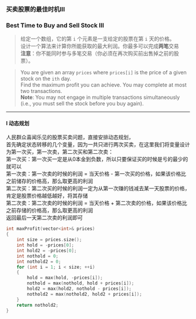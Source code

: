 ### 买卖股票的最佳时机III
### Best Time to Buy and Sell Stock III

> 给定一个数组，它的第 `i` 个元素是一支给定的股票在第 `i` 天的价格。  
> 设计一个算法来计算你所能获取的最大利润。你最多可以完成**两笔**交易  
> **注意**：你不能同时参与多笔交易（你必须在再次购买前出售掉之前的股票）。  

> You are given an array `prices` where `prices[i]` is the price of a given stock on the `ith` day.  
> Find the maximum profit you can achieve. You may complete at most two transactions.  
> **Note**: You may not engage in multiple transactions simultaneously (i.e., you must sell the stock before you buy again).  

----------

#### I 动态规划

人民群众喜闻乐见的股票买卖问题，直接安排动态规划，  
首先确定状态转移的几个变量，因为一共只进行两次买卖，在这里我们将变量设计为第一次买，第一次卖，第二次买和第二次卖：  
第一次买：第一次买一定是从0本金到负数，所以只要保证买的时候是亏的最少的就可以  
第一次卖：第一次卖的时候的利润 = 当天价格 - 第一次买的价格，如果该价格比之前储存的价格高，那么取更高的利润  
第二次买：第二次买的时候的利润一定为从第一次赚的钱减去某一天股票的价格，肯定是股票价格越低越好，将其存储  
第二次卖：第二次卖的时候的利润 = 当天价格 + 第二次卖的价格，如果该价格比之前存储的价格高，那么取更高的利润  
返回最后一天第二次卖的利润即可  

```cpp
int maxProfit(vector<int>& prices)
{
    int size = prices.size();
    int hold = -prices[0];
    int hold2 = -prices[0];
    int nothold = 0;
    int nothold2 = 0;
    for (int i = 1; i < size; ++i)
    {
        hold = max(hold, -prices[i]);
        nothold = max(nothold, hold + prices[i]);
        hold2 = max(hold2, nothold - prices[i]);
        nothold2 = max(nothold2, hold2 + prices[i]);
    }
    return nothold2;
}
```
